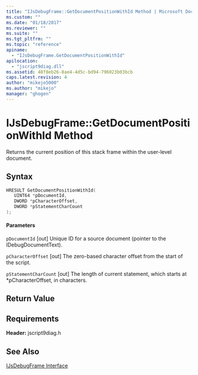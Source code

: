 ```yaml
---
title: "IJsDebugFrame::GetDocumentPositionWithId Method | Microsoft Docs"
ms.custom: ""
ms.date: "01/18/2017"
ms.reviewer: ""
ms.suite: ""
ms.tgt_pltfrm: ""
ms.topic: "reference"
apiname:
  - "IJsDebugFrame.GetDocumentPositionWithId"
apilocation:
  - "jscript9diag.dll"
ms.assetid: 48f8eb26-8ae4-4d5c-bd94-796023b03bcb
caps.latest.revision: 4
author: "mikejo5000"
ms.author: "mikejo"
manager: "ghogen"
---
```

# IJsDebugFrame::GetDocumentPositionWithId Method
Returns the current position of this stack frame within the user-level document.

## Syntax

```cpp
HRESULT GetDocumentPositionWithId(
   UINT64 *pDocumentId,
   DWORD *pCharacterOffset,
   DWORD *pStatementCharCount
);
```

#### Parameters
 `pDocumentId`
 [out] Unique ID for a source document (pointer to the IDebugDocumentText).

 `pCharacterOffset`
 [out] The zero-based character offset from the start of the script.

 `pStatementCharCount`
 [out] The length of current statement, which starts at *pCharacterOffset, in characters.

## Return Value

## Requirements
 **Header:** jscript9diag.h

## See Also
 [IJsDebugFrame Interface](../../winscript/reference/ijsdebugframe-interface.md)